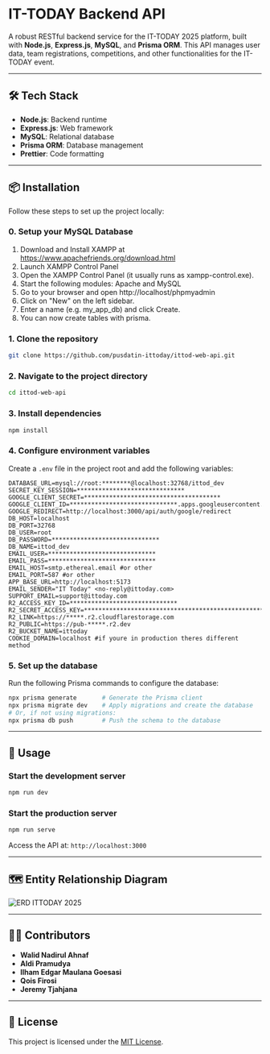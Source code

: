 # IT-TODAY Backend API

A robust RESTful backend service for the IT-TODAY 2025 platform, built with **Node.js**, **Express.js**, **MySQL**, and **Prisma ORM**. This API manages user data, team registrations, competitions, and other functionalities for the IT-TODAY event.

---

## 🛠️ Tech Stack

- **Node.js**: Backend runtime
- **Express.js**: Web framework
- **MySQL**: Relational database
- **Prisma ORM**: Database management
- **Prettier**: Code formatting

---

## 📦 Installation

Follow these steps to set up the project locally:

### 0. Setup your MySQL Database
1. Download and Install XAMPP at https://www.apachefriends.org/download.html
2. Launch XAMPP Control Panel
3. Open the XAMPP Control Panel (it usually runs as xampp-control.exe).
4. Start the following modules: Apache and MySQL
5. Go to your browser and open http://localhost/phpmyadmin
6. Click on "New" on the left sidebar.
7. Enter a name (e.g. my_app_db) and click Create.
8. You can now create tables with prisma.

### 1. Clone the repository

```bash
git clone https://github.com/pusdatin-ittoday/ittod-web-api.git
```

### 2. Navigate to the project directory

```bash
cd ittod-web-api
```

### 3. Install dependencies

```bash
npm install
```

### 4. Configure environment variables

Create a `.env` file in the project root and add the following variables:

```env
DATABASE_URL=mysql://root:********@localhost:32768/ittod_dev
SECRET_KEY_SESSION=******************************
GOOGLE_CLIENT_SECRET=**************************************
GOOGLE_CLIENT_ID=******************************.apps.googleusercontent.com
GOOGLE_REDIRECT=http://localhost:3000/api/auth/google/redirect
DB_HOST=localhost
DB_PORT=32768
DB_USER=root
DB_PASSWORD=******************************
DB_NAME=ittod_dev
EMAIL_USER=******************************
EMAIL_PASS=******************************
EMAIL_HOST=smtp.ethereal.email #or other
EMAIL_PORT=587 #or other
APP_BASE_URL=http://localhost:5173
EMAIL_SENDER="IT Today" <no-reply@ittoday.com>
SUPPORT_EMAIL=support@ittoday.com
R2_ACCESS_KEY_ID=******************************
R2_SECRET_ACCESS_KEY=************************************************************
R2_LINK=https://*****.r2.cloudflarestorage.com
R2_PUBLIC=https://pub-*****.r2.dev
R2_BUCKET_NAME=ittoday
COOKIE_DOMAIN=localhost #if youre in production theres different method

```

### 5. Set up the database

Run the following Prisma commands to configure the database:

```bash
npx prisma generate       # Generate the Prisma client
npx prisma migrate dev    # Apply migrations and create the database
# Or, if not using migrations:
npx prisma db push        # Push the schema to the database
```

---

## 🧪 Usage

### Start the development server

```bash
npm run dev
```

### Start the production server

```bash
npm run serve
```

Access the API at: `http://localhost:3000`

---

## 🗺️ Entity Relationship Diagram

![ERD ITTODAY 2025](https://github.com/user-attachments/assets/fe28b0cc-7612-4428-9c02-779fb133d91f)

---

## 🧑‍💻 Contributors

- **Walid Nadirul Ahnaf**
- **Aldi Pramudya**
- **Ilham Edgar Maulana Goesasi**
- **Qois Firosi**
- **Jeremy Tjahjana**

---

## 📄 License

This project is licensed under the [MIT License](LICENSE).
